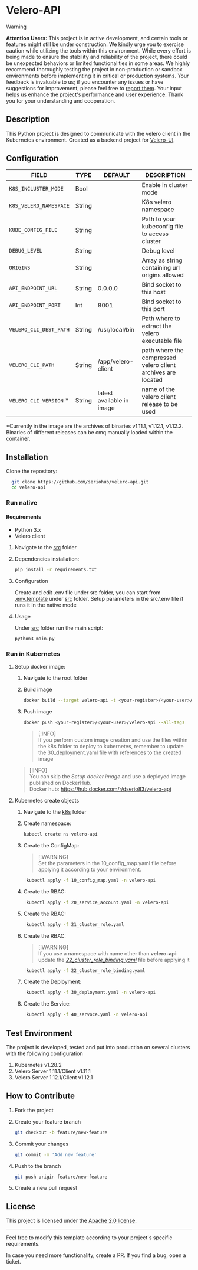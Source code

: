 # Velero-API

> [!WARNING]  
**Attention Users:** This project is in active development, and certain tools or features might still be under construction. We kindly urge you to exercise caution while utilizing the tools within this environment. While every effort is being made to ensure the stability and reliability of the project, there could be unexpected behaviors or limited functionalities in some areas.
We highly recommend thoroughly testing the project in non-production or sandbox environments before implementing it in critical or production systems. Your feedback is invaluable to us; if you encounter any issues or have suggestions for improvement, please feel free to [report them](https://github.com/seriohub/velero-api/issues). Your input helps us enhance the project's performance and user experience.
Thank you for your understanding and cooperation.

## Description

This Python project is designed to communicate with the velero client in the Kubernetes environment. Created as a backend project for [Velero-UI](https://github.com/seriohub/velero-ui).

## Configuration

| FIELD                  | TYPE   | DEFAULT                   | DESCRIPTION                                                  |
|------------------------|--------|---------------------------|--------------------------------------------------------------|
| `K8S_INCLUSTER_MODE`   | Bool   |                           | Enable in cluster mode                                       |
| `K8S_VELERO_NAMESPACE` | String |                           | K8s velero namespace                                         |
| `KUBE_CONFIG_FILE`     | String |                           | Path to your kubeconfig file to access cluster               |
| `DEBUG_LEVEL`          | String |                           | Debug level                                                  |
| `ORIGINS`              | String |                           | Array as string containing url origins allowed               |
| `API_ENDPOINT_URL`     | String | 0.0.0.0                   | Bind socket to this host                                     |
| `API_ENDPOINT_PORT`    | Int    | 8001                      | Bind socket to this port                                     |
| `VELERO_CLI_DEST_PATH` | String | /usr/local/bin            | Path where to extract the velero executable file             |
| `VELERO_CLI_PATH`      | String | /app/velero-client        | path where the compressed velero client archives are located |
| `VELERO_CLI_VERSION` * | String | latest available in image | name of the velero client release to be used                 |


*Currently in the image are the archives of binaries v1.11.1, v1.12.1, v1.12.2. Binaries of different releases can be cmq manually loaded within the container.


## Installation

Clone the repository:

  ``` bash
    git clone https://github.com/seriohub/velero-api.git
    cd velero-api
  ```

### Run native

#### Requirements

- Python 3.x
- Velero client

1. Navigate to the [src](src) folder

2. Dependencies installation:

    ``` bash
    pip install -r requirements.txt
    ```

3. Configuration

    Create and edit .env file under src folder, you can start from [.env.template](src/.env.template) under [src](src) folder.
    Setup parameters in the src/.env file if runs it in the native mode

4. Usage

    Under [src](src) folder run the main script:

    ``` bash
    python3 main.py
    ```
   
### Run in Kubernetes

1. Setup docker image:

   1. Navigate to the root folder
   2. Build image

        ``` bash
        docker build --target velero-api -t <your-register>/<your-user>/velero-api:<tag> -f ./docker/Dockerfile .
        ```

   3. Push image

        ``` bash
        docker push <your-register>/<your-user>/velero-api --all-tags
        ```

      >   [!INFO]  
      If you perform custom image creation and use the files within the k8s folder to deploy to kubernetes, remember to update the 30_deployment.yaml file with references to the created image
   
   >   [!INFO]  
   You can skip the *Setup docker image* and use a deployed image published on DockerHub.<br>
   Docker hub: https://hub.docker.com/r/dserio83/velero-api

2. Kubernetes create objects

   1. Navigate to the [k8s](k8s) folder

   2. Create namespace:

        ``` bash
        kubectl create ns velero-api
        ```

   3. Create the ConfigMap:

      >   [!WARNING]  
      Set the parameters in the 10_config_map.yaml file before applying it according to your environment.
   
      ``` bash
       kubectl apply -f 10_config_map.yaml -n velero-api
       ```

   4. Create the RBAC:

       ``` bash
        kubectl apply -f 20_service_account.yaml -n velero-api
       ```
   
   5. Create the RBAC:

       ``` bash
        kubectl apply -f 21_cluster_role.yaml
       ```

   6. Create the RBAC:

      >   [!WARNING]  
      If you use a namespace with name other than **velero-api** update the [*22_cluster_role_binding.yaml*](k8s/22_cluster_role_binding.yaml) file before applying it

      ``` bash
       kubectl apply -f 22_cluster_role_binding.yaml
      ```

   7. Create the Deployment:

       ``` bash
        kubectl apply -f 30_deployment.yaml -n velero-api
       ```
   
   8. Create the Service:

       ``` bash
        kubectl apply -f 40_servoce.yaml -n velero-api
       ```

## Test Environment

The project is developed, tested and put into production on several clusters with the following configuration

1. Kubernetes v1.28.2
2. Velero Server 1.11.1/Client v1.11.1
3. Velero Server 1.12.1/Client v1.12.1

## How to Contribute

1. Fork the project
2. Create your feature branch

    ``` bash
    git checkout -b feature/new-feature
    ```

3. Commit your changes

    ``` bash
   git commit -m 'Add new feature'
   ```

4. Push to the branch

    ``` bash
   git push origin feature/new-feature
   ```

5. Create a new pull request

## License

This project is licensed under the [Apache 2.0 license](LICENSE).

---

Feel free to modify this template according to your project's specific requirements.

In case you need more functionality, create a PR. If you find a bug, open a ticket.
